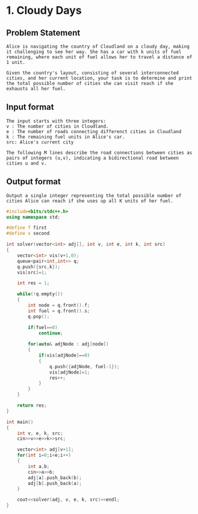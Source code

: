 
# 1. Cloudy Days

## Problem Statement
    Alice is navigating the country of Cloudland on a cloudy day, making it challenging to see her way. She has a car with k units of fuel remaining, where each unit of fuel allows her to travel a distance of 1 unit.

    Given the country's layout, consisting of several interconnected cities, and her current location, your task is to determine and print the total possible number of cities she can visit reach if she exhausts all her fuel.


## Input format
    The input starts with three integers:
    v : The number of cities in Cloudland.
    e : The number of roads connecting differenct cities in Cloudland
    k : The remaining fuel units in Alice's car.
    src: Alice's current city

    The following M lines describe the road connections between cities as pairs of integers (u,v), indicating a bidirectional road between cities u and v.


## Output format
    Output a single integer representing the total possible number of cities Alice can reach if she uses up all K units of her fuel.


```cpp
#include<bits/stdc++.h>
using namespace std;

#define f first
#define s second

int solver(vector<int> adj[], int v, int e, int k, int src)
{
    vector<int> vis(v+1,0);
    queue<pair<int,int>> q;
    q.push({src,k});
    vis[src]=1;

    int res = 1;

    while(!q.empty())
    {
        int node = q.front().f;
        int fuel = q.front().s;
        q.pop();

        if(fuel==0)
            continue;
        
        for(auto& adjNode : adj[node])
        {
            if(vis[adjNode]==0)
            {
                q.push({adjNode, fuel-1});
                vis[adjNode]=1;
                res++;
            }
        }
    }

    return res;
}

int main()
{
    int v, e, k, src;
    cin>>v>>e>>k>>src;

    vector<int> adj[v+1];
    for(int i=0;i<e;i++)
    {
        int a,b;
        cin>>a>>b;
        adj[a].push_back(b);
        adj[b].push_back(a);
    }

    cout<<solver(adj, v, e, k, src)<<endl;
}
```